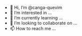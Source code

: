 - 👋 Hi, I’m @canga-quevim
- 👀 I’m interested in ...
- 🌱 I’m currently learning ...
- 💞️ I’m looking to collaborate on ...
- 📫 How to reach me ...

<!---
canga-quevim/canga-quevim is a ✨ special ✨ repository because its `README.md` (this file) appears on your GitHub profile.
You can click the Preview link to take a look at your changes.
--->
